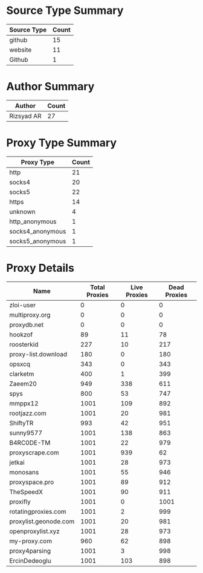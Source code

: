 # Source Type Summary

| Source Type | Count |
|-------------|-------|
| github | 15 |
| website | 11 |
| Github | 1 |


# Author Summary

| Author | Count |
|--------|-------|
| Rizsyad AR | 27 |


# Proxy Type Summary

| Proxy Type | Count |
|------------|-------|
| http | 21 |
| socks4 | 20 |
| socks5 | 22 |
| https | 14 |
| unknown | 4 |
| http_anonymous | 1 |
| socks4_anonymous | 1 |
| socks5_anonymous | 1 |


# Proxy Details

| Name | Total Proxies | Live Proxies | Dead Proxies |
|------|---------------|--------------|---------------|
| zloi-user | 0 | 0 | 0 |
| multiproxy.org | 0 | 0 | 0 |
| proxydb.net | 0 | 0 | 0 |
| hookzof | 89 | 11 | 78 |
| roosterkid | 227 | 10 | 217 |
| proxy-list.download | 180 | 0 | 180 |
| opsxcq | 343 | 0 | 343 |
| clarketm | 400 | 1 | 399 |
| Zaeem20 | 949 | 338 | 611 |
| spys | 800 | 53 | 747 |
| mmppx12 | 1001 | 109 | 892 |
| rootjazz.com | 1001 | 20 | 981 |
| ShiftyTR | 993 | 42 | 951 |
| sunny9577 | 1001 | 138 | 863 |
| B4RC0DE-TM | 1001 | 22 | 979 |
| proxyscrape.com | 1001 | 939 | 62 |
| jetkai | 1001 | 28 | 973 |
| monosans | 1001 | 55 | 946 |
| proxyspace.pro | 1001 | 89 | 912 |
| TheSpeedX | 1001 | 90 | 911 |
| proxifly | 1001 | 0 | 1001 |
| rotatingproxies.com | 1001 | 2 | 999 |
| proxylist.geonode.com | 1001 | 20 | 981 |
| openproxylist.xyz | 1001 | 28 | 973 |
| my-proxy.com | 960 | 62 | 898 |
| proxy4parsing | 1001 | 3 | 998 |
| ErcinDedeoglu | 1001 | 103 | 898 |
